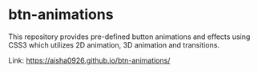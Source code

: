 # btn-animations
This repository provides pre-defined button animations and effects using CSS3 which utilizes 2D animation, 3D animation and transitions.

Link: https://aisha0926.github.io/btn-animations/
